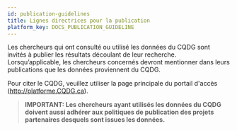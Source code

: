 ```yaml
---
id: publication-guidelines
title: Lignes directrices pour la publication
platform_key: DOCS_PUBLICATION_GUIDELINE
---
```


Les chercheurs qui ont consulté ou utilisé les données du CQDG sont invités à publier les résultats découlant de leur recherche. Lorsqu’applicable, les chercheurs concernés devront mentionner dans leurs publications que les données proviennent du CQDG.

Pour citer le CQDG, veuillez utiliser la page principale du portail d'accès (http://platforme.CQDG.ca). 

   > **IMPORTANT: Les chercheurs ayant utilisés les données du CQDG doivent aussi adhérer aux politiques de publication des projets partenaires desquels sont issues les données.** 